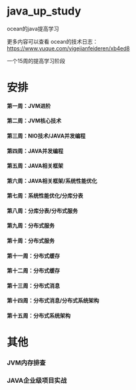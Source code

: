 # java_up_study
ocean的java提高学习

更多内容可以查看 ocean的技术日志：https://www.yuque.com/yigejianfeideren/xb4ed8

一个15周的提高学习阶段

# 安排

#### 第一周：JVM进阶
#### 第二周：JVM核心技术
#### 第三周：NIO技术/JAVA并发编程
#### 第四周：JAVA并发编程
#### 第五周：JAVA相关框架
#### 第六周：JAVA相关框架/系统性能优化
#### 第七周：系统性能优化/分库分表
#### 第八周：分库分表/分布式服务
#### 第九周：分布式服务
#### 第十周：分布式服务
#### 第十一周：分布式缓存
#### 第十二周：分布式缓存
#### 第十三周：分布式消息
#### 第十四周：分布式消息/分布式系统架构
#### 第十五周：分布式系统架构

# 其他
### JVM内存排查
### JAVA企业级项目实战

